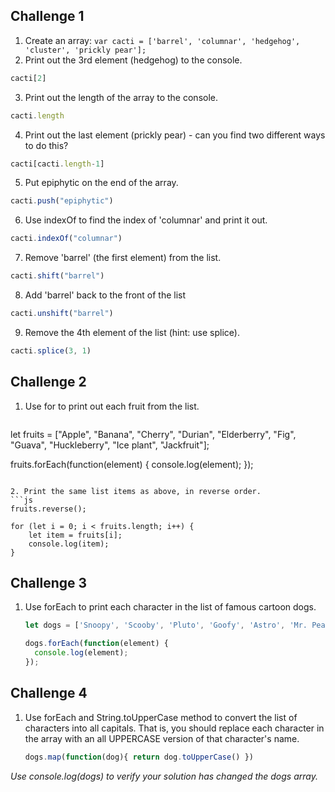 ## Challenge 1

1. Create an array: `var cacti = ['barrel', 'columnar', 'hedgehog', 'cluster', 'prickly pear'];`
2. Print out the 3rd element (hedgehog) to the console.
  ```js
  cacti[2]
  ```
3. Print out the length of the array to the console.
  ```js
  cacti.length
  ```
4. Print out the last element (prickly pear) - can you find two different ways to do this?
  ```js
  cacti[cacti.length-1]
  ```
5. Put epiphytic on the end of the array.
  ```js
  cacti.push("epiphytic")
  ```
6. Use indexOf to find the index of 'columnar' and print it out.
  ```js
  cacti.indexOf("columnar")
  ```
7. Remove 'barrel' (the first element) from the list.
  ```js
  cacti.shift("barrel")
  ```
8. Add 'barrel' back to the front of the list
  ```js
  cacti.unshift("barrel")
  ```
9. Remove the 4th element of the list (hint: use splice).
  ```js
  cacti.splice(3, 1)
  ```

## Challenge 2

1. Use for to print out each fruit from the list.
   ```js
  let fruits = ["Apple", "Banana", "Cherry", "Durian", "Elderberry", "Fig", "Guava", "Huckleberry", "Ice plant", "Jackfruit"];

   fruits.forEach(function(element) {
     console.log(element);
   });
   ```

2. Print the same list items as above, in reverse order.
   ```js
   fruits.reverse();

   for (let i = 0; i < fruits.length; i++) {
       let item = fruits[i];
       console.log(item);
   }
   ```

## Challenge 3

1. Use forEach to print each character in the list of famous cartoon dogs.
   ```js
   let dogs = ['Snoopy', 'Scooby', 'Pluto', 'Goofy', 'Astro', 'Mr. Peabody', 'Odie', "Santa's Little Helper", 'Brian'];

   dogs.forEach(function(element) {
     console.log(element);
   });
   ```

## Challenge 4

1. Use forEach and String.toUpperCase method to convert the list of characters into all capitals. That is, you should replace each character in the array with an all UPPERCASE version of that character's name.
   ```js
   dogs.map(function(dog){ return dog.toUpperCase() })
   ```

_Use console.log(dogs) to verify your solution has changed the dogs array._

